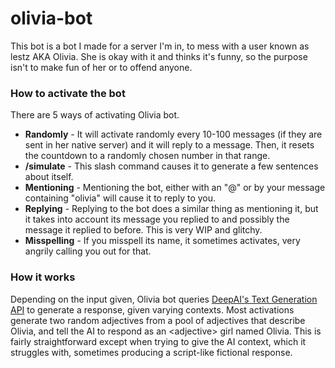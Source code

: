 # olivia-bot
This bot is a bot I made for a server I'm in, to mess with a user known as lestz AKA Olivia. She is okay with it and thinks it's funny, so the purpose isn't to make fun of her or to offend anyone.

### How to activate the bot
There are 5 ways of activating Olivia bot.
- **Randomly** - It will activate randomly every 10-100 messages (if they are sent in her native server) and it will reply to a message. Then, it resets the countdown to a randomly chosen number in that range.
- **/simulate** - This slash command causes it to generate a few sentences about itself.
- **Mentioning** - Mentioning the bot, either with an "@" or by your message containing "olivia" will cause it to reply to you.
- **Replying** - Replying to the bot does a similar thing as mentioning it, but it takes into account its message you replied to and possibly the message it replied to before. This is very WIP and glitchy.
- **Misspelling** - If you misspell its name, it sometimes activates, very angrily calling you out for that.

### How it works
Depending on the input given, Olivia bot queries [DeepAI's Text Generation API](https://deepai.org/machine-learning-model/text-generator) to generate a response, given varying contexts. Most activations generate two random adjectives from a pool of adjectives that describe Olivia, and tell the AI to respond as an \<adjective> girl named Olivia. This is fairly straightforward except when trying to give the AI context, which it struggles with, sometimes producing a script-like fictional response.

